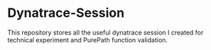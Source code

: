 # Dynatrace-Session

This repository stores all the useful dynatrace session I created for technical experiment and PurePath function validation.
